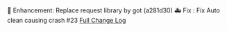 🔨 Enhancement:
Replace request library by got (a281d30)
🚑 Fix :
Fix Auto clean causing crash #23
[Full Change Log](https://github.com/Sebclem/hassio-nextcloud-backup/compare/0.7.10...0.8.0)
